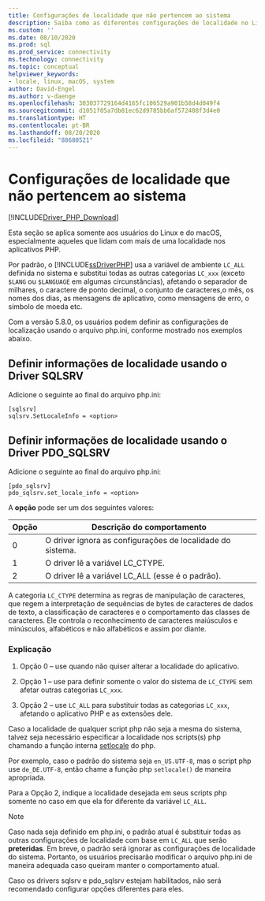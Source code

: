 ```yaml
---
title: Configurações de localidade que não pertencem ao sistema
description: Saiba como as diferentes configurações de localidade no Linux e no macOS afetam os Drivers da Microsoft para PHP para SQL Server
ms.custom: ''
ms.date: 08/10/2020
ms.prod: sql
ms.prod_service: connectivity
ms.technology: connectivity
ms.topic: conceptual
helpviewer_keywords:
- locale, linux, macOS, system
author: David-Engel
ms.author: v-daenge
ms.openlocfilehash: 303037729164d4165fc106529a901b58d4d049f4
ms.sourcegitcommit: d1051f05a7db81ec62d9785bb6af572408f3d4e0
ms.translationtype: HT
ms.contentlocale: pt-BR
ms.lasthandoff: 08/20/2020
ms.locfileid: "88680521"
---
```

# <a name="non-system-locale-settings"></a>Configurações de localidade que não pertencem ao sistema
[!INCLUDE[Driver_PHP_Download](../../includes/driver_php_download.md)]

Esta seção se aplica somente aos usuários do Linux e do macOS, especialmente aqueles que lidam com mais de uma localidade nos aplicativos PHP.

Por padrão, o [!INCLUDE[ssDriverPHP](../../includes/ssdriverphp_md.md)] usa a variável de ambiente `LC_ALL` definida no sistema e substitui todas as outras categorias `LC_xxx` (exceto `$LANG` ou `$LANGUAGE` em algumas circunstâncias), afetando o separador de milhares, o caractere de ponto decimal, o conjunto de caracteres,o mês, os nomes dos dias, as mensagens de aplicativo, como mensagens de erro, o símbolo de moeda etc.

Com a versão 5.8.0, os usuários podem definir as configurações de localização usando o arquivo php.ini, conforme mostrado nos exemplos abaixo.

## <a name="set-locale-info-using-the-sqlsrv-driver"></a>Definir informações de localidade usando o Driver SQLSRV  
Adicione o seguinte ao final do arquivo php.ini:
  
```  
[sqlsrv]  
sqlsrv.SetLocaleInfo = <option>
```  
  
## <a name="set-locale-info-using-the-pdo_sqlsrv-driver"></a>Definir informações de localidade usando o Driver PDO_SQLSRV  
Adicione o seguinte ao final do arquivo php.ini:
  
```  
[pdo_sqlsrv]  
pdo_sqlsrv.set_locale_info = <option>
```  
  
A **opção** pode ser um dos seguintes valores:  
  
|Opção|Descrição do comportamento|
|---------|---------------|
|0|O driver ignora as configurações de localidade do sistema.|
|1|O driver lê a variável LC_CTYPE.|
|2|O driver lê a variável LC_ALL (esse é o padrão).|
  

A categoria `LC_CTYPE` determina as regras de manipulação de caracteres, que regem a interpretação de sequências de bytes de caracteres de dados de texto, a classificação de caracteres e o comportamento das classes de caracteres. Ele controla o reconhecimento de caracteres maiúsculos e minúsculos, alfabéticos e não alfabéticos e assim por diante.

### <a name="explanation"></a>Explicação

1. Opção 0 – use quando não quiser alterar a localidade do aplicativo.

1. Opção 1 – use para definir somente o valor do sistema de `LC_CTYPE` sem afetar outras categorias `LC_xxx`.

1. Opção 2 – use `LC_ALL` para substituir todas as categorias `LC_xxx`, afetando o aplicativo PHP e as extensões dele.

Caso a localidade de qualquer script php não seja a mesma do sistema, talvez seja necessário especificar a localidade nos scripts(s) php chamando a função interna [setlocale](https://www.php.net/manual/en/function.setlocale.php) do php. 

Por exemplo, caso o padrão do sistema seja `en_US.UTF-8`, mas o script php use `de_DE.UTF-8`, então chame a função php `setlocale()` de maneira apropriada.

Para a Opção 2, indique a localidade desejada em seus scripts php somente no caso em que ela for diferente da variável `LC_ALL`.

> [!NOTE]
> Caso nada seja definido em php.ini, o padrão atual é substituir todas as outras configurações de localidade com base em `LC_ALL` que serão **preteridas**. Em breve, o padrão será ignorar as configurações de localidade do sistema. Portanto, os usuários precisarão modificar o arquivo php.ini de maneira adequada caso queiram manter o comportamento atual.

Caso os drivers sqlsrv e pdo_sqlsrv estejam habilitados, não será recomendado configurar opções diferentes para eles.
